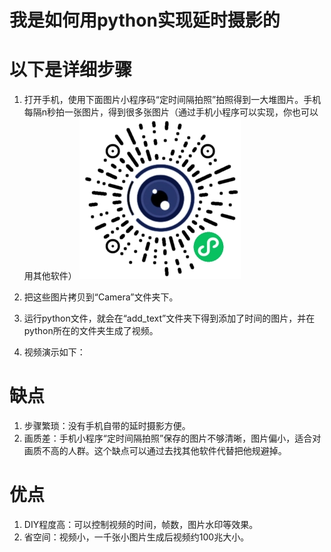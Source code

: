 # 我是如何用python实现延时摄影的

# 以下是详细步骤

1. 打开手机，使用下面图片小程序码“定时间隔拍照”拍照得到一大堆图片。手机每隔n秒拍一张图片，得到很多张图片（通过手机小程序可以实现，你也可以用其他软件）
![小程序图片](小程序定时间隔拍照.jpg)

2. 把这些图片拷贝到“Camera”文件夹下。

3. 运行python文件，就会在“add_text”文件夹下得到添加了时间的图片，并在python所在的文件夹生成了视频。

4. 视频演示如下：


# 缺点

1. 步骤繁琐：没有手机自带的延时摄影方便。
2. 画质差：手机小程序“定时间隔拍照”保存的图片不够清晰，图片偏小，适合对画质不高的人群。这个缺点可以通过去找其他软件代替把他规避掉。

# 优点
1. DIY程度高：可以控制视频的时间，帧数，图片水印等效果。
2. 省空间：视频小，一千张小图片生成后视频约100兆大小。


